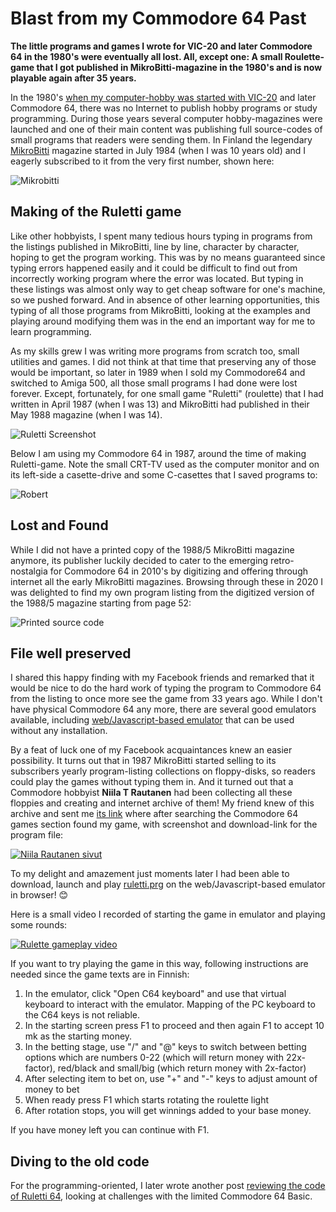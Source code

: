 # Blast from my Commodore 64 Past

**The little programs and games I wrote for VIC-20 and later Commodore 64 in the 1980's were eventually all lost. All, except one: A small Roulette-game that I got published in MikroBitti-magazine in the 1980's and is now playable again after 35 years.**

In the 1980's [when my computer-hobby was started with VIC-20](http://www.brotherus.net/post/humble-beginnings-the-vic-20) and later Commodore 64, there was no Internet to publish hobby programs or study programming. During those years several computer hobby-magazines were launched and one of their main content was publishing full source-codes of small programs that readers were sending them. In Finland the legendary [MikroBitti](https://www.mikrobitti.fi/) magazine started in July 1984 (when I was 10 years old) and I eagerly subscribed to it from the very first number, shown here:

![Mikrobitti](https://raw.githubusercontent.com/rbrother/articles/refs/heads/main/ruletti-c64/mikrobitti.webp)

## Making of the Ruletti game

Like other hobbyists, I spent many tedious hours typing in programs from the listings published in MikroBitti, line by line, character by character, hoping to get the program working. This was by no means guaranteed since typing errors happened easily and it could be difficult to find out from incorrectly working program where the error was located. But typing in these listings was almost only way to get cheap software for one's machine, so we pushed forward. And in absence of other learning opportunities, this typing of all those programs from MikroBitti, looking at the examples and playing around modifying them was in the end an important way for me to learn programming.

As my skills grew I was writing more programs from scratch too, small utilities and games. I did not think at that time that preserving any of those would be important, so later in 1989 when I sold my Commodore64 and switched to Amiga 500, all those small programs I had done were lost forever. Except, fortunately, for one small game "Ruletti" (roulette) that I had written in April 1987 (when I was 13) and MikroBitti had published in their May 1988 magazine (when I was 14).

![Ruletti Screenshot](https://raw.githubusercontent.com/rbrother/articles/refs/heads/main/ruletti-c64/screenshot.png)

Below I am using my Commodore 64 in 1987, around the time of making Ruletti-game. Note the small CRT-TV used as the computer monitor and on its left-side a casette-drive and some C-casettes that I saved programs to:

![Robert](https://raw.githubusercontent.com/rbrother/articles/refs/heads/main/ruletti-c64/robert-c64.jpg)

## Lost and Found

While I did not have a printed copy of the 1988/5 MikroBitti magazine anymore, its publisher luckily decided to cater to the emerging retro-nostalgia for Commodore 64 in 2010's by digitizing and offering through internet all the early MikroBitti magazines. Browsing through these in 2020 I was delighted to find my own program listing from the digitized version of the 1988/5 magazine starting from page 52:

<img class="fullsize" alt="Printed source code" src="https://raw.githubusercontent.com/rbrother/ruletti64/refs/heads/main/ruletti.JPG"/>

## File well preserved

I shared this happy finding with my Facebook friends and remarked that it would be nice to do the hard work of typing the program to Commodore 64 from the listing to once more see the game from 33 years ago. While I don't have physical Commodore 64 any more, there are several good emulators available, including [web/Javascript-based emulator](https://c64emulator.111mb.de/index.php?site=pp_javascript&lang=en&group=c64) that can be used without any installation.

By a feat of luck one of my Facebook acquaintances knew an easier possibility. It turns out that in 1987 MikroBitti started selling to its subscribers yearly program-listing collections on floppy-disks, so readers could play the games without typing them in. And it turned out that a Commodore hobbyist **Niila T Rautanen** had been collecting all these floppies and creating and internet archive of them! My friend knew of this archive and sent me [its link](https://tietokonesivut.kasettilamerit.fi/) where after searching the Commodore 64 games section found my game, with screenshot and download-link for the program file:

[![Niila Rautanen sivut](https://raw.githubusercontent.com/rbrother/articles/refs/heads/main/ruletti-c64/niila-rautanen-sivut.png)](https://tietokonesivut.kasettilamerit.fi/)

To my delight and amazement just moments later I had been able to download, launch and play [ruletti.prg](https://github.com/rbrother/ruletti64/blob/main/ruletti.prg) on the web/Javascript-based emulator in browser! 😊

Here is a small video I recorded of starting the game in emulator and playing some rounds:

[![Rulette gameplay video](https://raw.githubusercontent.com/rbrother/articles/refs/heads/main/ruletti-c64/youtube-gameplay.jpg)
](https://www.youtube.com/watch?v=XFEan7Hm9GI)

If you want to try playing the game in this way, following instructions are needed since the game texts are in Finnish:

1. In the emulator, click "Open C64 keyboard" and use that virtual keyboard to interact with the emulator. Mapping of the PC keyboard to the C64 keys is not reliable.
1. In the starting screen press F1 to proceed and then again F1 to accept 10 mk as the starting money.
1. In the betting stage, use "/" and "@" keys to switch between betting options which are numbers 0-22 (which will return money with 22x-factor), red/black and small/big (which return money with 2x-factor)
1. After selecting item to bet on, use "+" and "-" keys to adjust amount of money to bet
1. When ready press F1 which starts rotating the roulette light
1. After rotation stops, you will get winnings added to your base money.

If you have money left you can continue with F1.

## Diving to the old code

For the programming-oriented, I later wrote another post  [reviewing the code of Ruletti 64](/post/ruletti-code), looking at challenges with the limited Commodore 64 Basic.
